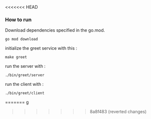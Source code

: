 <<<<<<< HEAD
### How to run 

Download dependencies specified in the go.mod.
```
go mod download
```
initialize the greet service with this : 
```
make greet
```
run the server with :
```
./bin/greet/server
```
run the client with :
```
./bin/greet/client
```



=======
g
>>>>>>> 8a8f483 (reverted changes)
